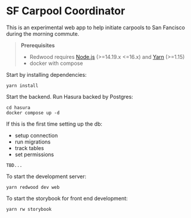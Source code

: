 # SF Carpool Coordinator

This is an experimental web app to help initiate carpools to San Fancisco during the morning commute.

> **Prerequisites**
>
> - Redwood requires [Node.js](https://nodejs.org/en/) (>=14.19.x <=16.x) and [Yarn](https://yarnpkg.com/) (>=1.15)
> - docker with compose

Start by installing dependencies:

```
yarn install
```

Start the backend. Run Hasura backed by Postgres:
```
cd hasura
docker compose up -d
```

If this is the first time setting up the db:
* setup connection
* run migrations
* track tables
* set permissions
```
TBD...
```

To start the development server:

```
yarn redwood dev web
```

To start the storybook for front end development:

```
yarn rw storybook
```
